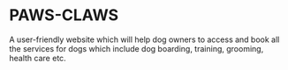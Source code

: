 # PAWS-CLAWS
A user-friendly website which will help dog owners to access and book all the services for dogs which include dog boarding, training, grooming, health care etc. 
